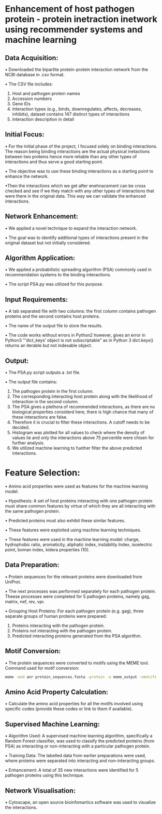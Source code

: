 
# Enhancement of host pathogen protein - protein inetraction inetwork using recommender systems and machine learning

## Data Acquisition:

• Downloaded the bipartite protein-protein interaction network from the NCBI database in .csv format.

•	The CSV file includes:

   1. Host and pathogen protein names
   2. Accession numbers
   3. Gene IDs
   4. Interaction types (e.g., binds, downregulates, affects, decreases, inhibits), dataset contains 147 distinct types of interactions
   5. Interaction description in detail



##  Initial Focus:
•	For the initial phase of the project, I focused solely on binding interactions. The reason being binding interactions are the actual physical inetactions between two proteins hence more reliable than any other types of interactions and thus serve a good starting point.

•	The objective was to use these binding interactions as a starting point to enhance the network.

•Then the interactions which we get after enehnacement can be cross checked and see if we they match with any other types of interactions that were there in the original data. This way we can validate the enhanced interactions.


##  Network Enhancement:
•	We applied a novel technique to expand the interaction network.

•	The goal was to identify additional types of interactions present in the original dataset but not initially considered.

## Algorithm Application:
•	We applied a probabilistic spreading algorithm (PSA) commonly used in recommendation systems to the binding interactions.

•	The script PSA.py was utilized for this purpose.

## Input Requirements:
•	A tab separated file with two columns: the first column contains pathogen proteins and the second contains host proteins.

•	The name of the output file to store the results. 

•	The code works without errors in Python2 however, gives an error in Python3 "'dict_keys’ object is not subscriptable” as  in Python 3 dict.keys() returns an iterable but not indexable object. 


##	Output:
•	The PSA.py script outputs a .txt file.

•	The output file contains:
1.	The pathogen protein in the first column.
2.	The corresponding interacting host protein along with the likelihood of interaction in the second column.
3.	The PSA gives a plethora of recommended interactions, as there are no biological properties considerd here, there is high chance that many of these interactions are false.
4.	Therefore it is crucial to filter these interactions. A cutoff needs to be decided.
5.	Histogram was plotted for all values to check where the density of values lie and only the interactions above 75 percentile were chisen for further analysis.
6. We utilized machine learning to fuether filter the above predicted interactions.


# Feature Selection:
•	Amino acid properties were used as features for the machine learning model.

•	Hypothesis: A set of host proteins interacting with one pathogen protein must share common features by virtue of which they are all interacting with the same pathogen protein.

•	Predicted proteins must also exhibit these similar features.

•	These features were exploited using machine learning techniques.

• These features were used in the machine learning model: charge, hydrophobic ratio, aromaticity, aliphatic index, instability Index, isoelectric point, boman index, kidera properties (10).

## Data Preparation:
•	Protein sequences for the relevant proteins were downloaded from UniProt.

•	The next processes was performed separately for each pathogen protein. Theese processes were completed for 5 pathogen proteins,  namely gag, matrix, nef, rev, vpr.

•	Grouping Host Proteins: For each pathogen protein (e.g. gag), three separate groups of human proteins were prepared:
1.	Proteins interacting with the pathogen protein.
2.	Proteins not interacting with the pathogen protein.
3.	Predicted interacting proteins generated from the PSA algorithm.

## Motif Conversion:
•	The protein sequences were converted to motifs using the MEME tool. Command used for motif conversion:

```bash
meme -mod anr protein_sequences.fasta -protein -o meme_output -nmotifs 5 
```


## Amino Acid Property Calculation:
•	Calculate the amino acid properties for all the motifs involved using specific codes (provide these codes or link to them if available).

## Supervised Machine Learning:
• Algorithm Used: A supervised machine learning algorithm, specifically a Random Forest classifier, was used to classify the predicted proteins (from PSA) as interacting or non-interacting with a particular pathogen protein.

• Training Data: The labelled data from earlier preparations were used, where proteins were separated into interacting and non-interacting groups.

• Enhancement: A total of 35 new interactions were identified for 5 pathogen proteins using this technique.

## Network Visualisation:
• Cytoscape, an open source bioinfomartics software was used to visualize the interactions.



